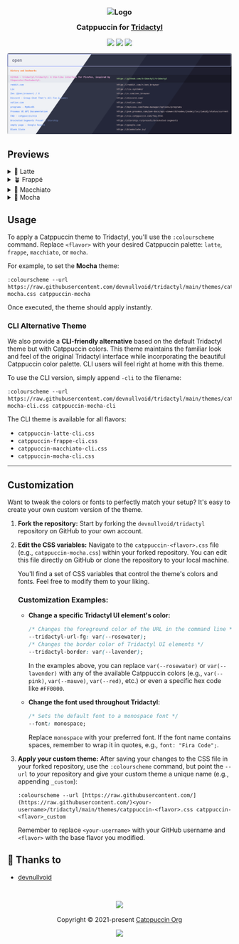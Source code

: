 <h3 align="center">
	<img src="https://raw.githubusercontent.com/catppuccin/catppuccin/main/assets/logos/exports/1544x1544_circle.png" width="100" alt="Logo"/><br/>
	<img src="https://raw.githubusercontent.com/catppuccin/catppuccin/main/assets/misc/transparent.png" height="30" width="0px"/>
	Catppuccin for <a href="https://github.com/tridactyl/tridactyl">Tridactyl</a>
	<img src="https://raw.githubusercontent.com/catppuccin/catppuccin/main/assets/misc/transparent.png" height="30" width="0px"/>
</h3>

<p align="center">
	<a href="https://github.com/devnullvoid/tridactyl/stargazers"><img src="https://img.shields.io/github/stars/devnullvoid/tridactyl?colorA=363a4f&colorB=b7bdf8&style=for-the-badge"></a>
	<a href="https://github.com/devnullvoid/tridactyl/issues"><img src="https://img.shields.io/github/issues/devnullvoid/tridactyl?colorA=363a4f&colorB=f5a97f&style=for-the-badge"></a>
	<a href="https://github.com/devnullvoid/tridactyl/contributors"><img src="https://img.shields.io/github/contributors/devnullvoid/tridactyl?colorA=363a4f&colorB=a6da95&style=for-the-badge"></a>
</p>

<p align="center">
  <img src="./assets/preview.webp"/>
</p>

## Previews

<details>
<summary>🌻 Latte</summary>
  <img src="./assets/latte.webp"/>
</details>
<details>
<summary>🪴 Frappé</summary>
  <img src="./assets/frappe.webp"/>
</details>
<details>
<summary>🌺 Macchiato</summary>
  <img src="./assets/macchiato.webp"/>
</details>
<details>
<summary>🌿 Mocha</summary>
  <img src="./assets/mocha.webp"/>
</details>

## Usage
To apply a Catppuccin theme to Tridactyl, you'll use the `:colourscheme` command. Replace `<flavor>` with your desired Catppuccin palette: `latte`, `frappe`, `macchiato`, or `mocha`.

For example, to set the **Mocha** theme:

```
:colourscheme --url https://raw.githubusercontent.com/devnullvoid/tridactyl/main/themes/catppuccin-mocha.css catppuccin-mocha
```

Once executed, the theme should apply instantly.

### CLI Alternative Theme

We also provide a **CLI-friendly alternative** based on the default Tridactyl theme but with Catppuccin colors. This theme maintains the familiar look and feel of the original Tridactyl interface while incorporating the beautiful Catppuccin color palette. CLI users will feel right at home with this theme.

To use the CLI version, simply append `-cli` to the filename:

```
:colourscheme --url https://raw.githubusercontent.com/devnullvoid/tridactyl/main/themes/catppuccin-mocha-cli.css catppuccin-mocha-cli
```

The CLI theme is available for all flavors:
- `catppuccin-latte-cli.css`
- `catppuccin-frappe-cli.css`
- `catppuccin-macchiato-cli.css`
- `catppuccin-mocha-cli.css`

---

## Customization

Want to tweak the colors or fonts to perfectly match your setup? It's easy to create your own custom version of the theme.

1.  **Fork the repository:** Start by forking the `devnullvoid/tridactyl` repository on GitHub to your own account.
2.  **Edit the CSS variables:**
    Navigate to the `catppuccin-<flavor>.css` file (e.g., `catppuccin-mocha.css`) within your forked repository. You can edit this file directly on GitHub or clone the repository to your local machine.

    You'll find a set of CSS variables that control the theme's colors and fonts. Feel free to modify them to your liking.

    ### Customization Examples:

    * **Change a specific Tridactyl UI element's color:**
        ```css
        /* Changes the foreground color of the URL in the command line */
        --tridactyl-url-fg: var(--rosewater);
        /* Changes the border color of Tridactyl UI elements */
        --tridactyl-border: var(--lavender);
        ```
        In the examples above, you can replace `var(--rosewater)` or `var(--lavender)` with any of the available Catppuccin colors (e.g., `var(--pink)`, `var(--mauve)`, `var(--red)`, etc.) or even a specific hex code like `#FF0000`.

    * **Change the font used throughout Tridactyl:**
        ```css
        /* Sets the default font to a monospace font */
        --font: monospace;
        ```
        Replace `monospace` with your preferred font. If the font name contains spaces, remember to wrap it in quotes, e.g., `font: "Fira Code";`.

3.  **Apply your custom theme:**
    After saving your changes to the CSS file in your forked repository, use the `:colourscheme` command, but point the `--url` to *your* repository and give your custom theme a unique name (e.g., appending `_custom`):

    ```
    :colourscheme --url [https://raw.githubusercontent.com/](https://raw.githubusercontent.com/)<your-username>/tridactyl/main/themes/catppuccin-<flavor>.css catppuccin-<flavor>_custom
    ```
    Remember to replace `<your-username>` with your GitHub username and `<flavor>` with the base flavor you modified.

## 💝 Thanks to

- [devnullvoid](https://github.com/devnullvoid)

&nbsp;

<p align="center">
	<img src="https://raw.githubusercontent.com/catppuccin/catppuccin/main/assets/footers/gray0_ctp_on_line.svg?sanitize=true" />
</p>

<p align="center">
	Copyright &copy; 2021-present <a href="https://github.com/catppuccin" target="_blank">Catppuccin Org</a>
</p>

<p align="center">
	<a href="https://github.com/catppuccin/catppuccin/blob/main/LICENSE"><img src="https://img.shields.io/static/v1.svg?style=for-the-badge&label=License&message=MIT&logoColor=d9e0ee&colorA=363a4f&colorB=b7bdf8"/></a>
</p>
